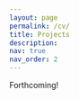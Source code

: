 ```yaml
---
layout: page
permalink: /cv/
title: Projects
description: 
nav: true
nav_order: 2
---
```


Forthcoming!
